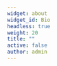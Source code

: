 ```yaml
---
widget: about
widget_id: Bio
headless: true
weight: 20
title: ""
active: false
author: admin
---
```


